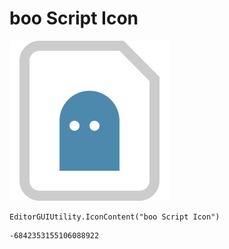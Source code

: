 # boo Script Icon
![](/img/boo%20Script%20Icon.png)

``` CSharp
EditorGUIUtility.IconContent("boo Script Icon")
```
```
-6842353155106088922
```
